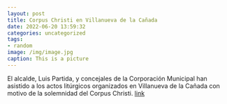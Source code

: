 ```yaml
---
layout: post
title: Corpus Christi en Villanueva de la Cañada
date: 2022-06-20 13:59:32
categories: uncategorized
tags:
- random
image: /img/image.jpg
caption: This is a picture
---
```

El alcalde, Luis Partida, y concejales de la Corporación Municipal han asistido a los actos litúrgicos organizados en Villanueva de la Cañada con motivo de la solemnidad del Corpus Christi.  [link](https://www.ayto-villacanada.es/noticias/corpus-christi-en-villanueva-de-la-canada/)
